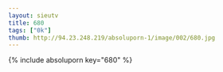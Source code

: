 ```yaml
--- 
layout: sieutv
title: 680
tags: ["0k"]
thumb: http://94.23.248.219/absoluporn-1/image/002/680.jpg
---
```

{% include absoluporn key="680" %} 
